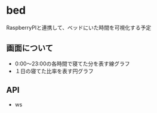 # bed
RaspberryPIと連携して、ベッドにいた時間を可視化する予定

## 画面について
- 0:00〜23:00の各時間で寝てた分を表す線グラフ
- １日の寝てた比率を表す円グラフ

## API
- ws

